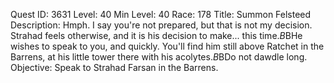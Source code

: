 Quest ID: 3631
Level: 40
Min Level: 40
Race: 178
Title: Summon Felsteed
Description: Hmph. I say you're not prepared, but that is not my decision. Strahad feels otherwise, and it is his decision to make... this time.$B$BHe wishes to speak to you, and quickly. You'll find him still above Ratchet in the Barrens, at his little tower there with his acolytes.$B$BDo not dawdle long.
Objective: Speak to Strahad Farsan in the Barrens.
